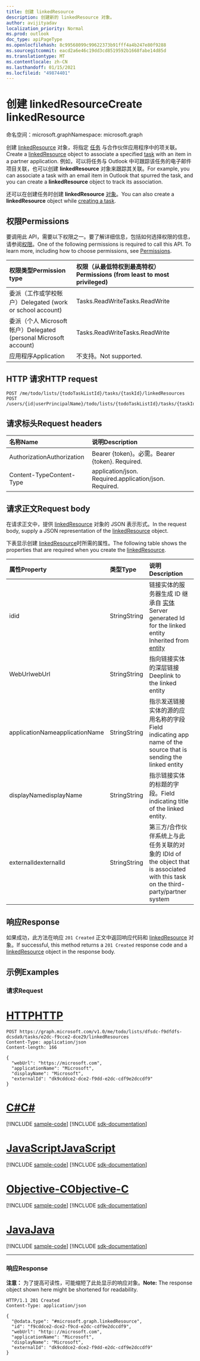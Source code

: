 ```yaml
---
title: 创建 linkedResource
description: 创建新的 linkedResource 对象。
author: avijityadav
localization_priority: Normal
ms.prod: outlook
doc_type: apiPageType
ms.openlocfilehash: 8c99568099c99622373b91fff4a4b247e80f9288
ms.sourcegitcommit: eacd2a6e46c19dd3cd8519592b1668fabe14d85d
ms.translationtype: MT
ms.contentlocale: zh-CN
ms.lasthandoff: 01/15/2021
ms.locfileid: "49874401"
---
```

# <a name="create-linkedresource"></a><span data-ttu-id="adcf4-103">创建 linkedResource</span><span class="sxs-lookup"><span data-stu-id="adcf4-103">Create linkedResource</span></span>
<span data-ttu-id="adcf4-104">命名空间：microsoft.graph</span><span class="sxs-lookup"><span data-stu-id="adcf4-104">Namespace: microsoft.graph</span></span>

<span data-ttu-id="adcf4-105">创建 [linkedResource](../resources/linkedresource.md) 对象，将指定 [任务](../resources/todotask.md) 与合作伙伴应用程序中的项关联。</span><span class="sxs-lookup"><span data-stu-id="adcf4-105">Create a [linkedResource](../resources/linkedresource.md) object to associate a specified [task](../resources/todotask.md) with an item in a partner application.</span></span> <span data-ttu-id="adcf4-106">例如，可以将任务与 Outlook 中可跟踪该任务的电子邮件项目关联，也可以创建 **linkedResource** 对象来跟踪其关联。</span><span class="sxs-lookup"><span data-stu-id="adcf4-106">For example, you can associate a task with an email item in Outlook that spurred the task, and you can create a **linkedResource** object to track its association.</span></span>

<span data-ttu-id="adcf4-107">还可以在创建任务时创建 **linkedResource** [对象](/graph/api/todotasklist-post-tasks?view=graph-rest-beta&preserve-view=true&tabs=http#examples)。</span><span class="sxs-lookup"><span data-stu-id="adcf4-107">You can also create a **linkedResource** object while [creating a task](/graph/api/todotasklist-post-tasks?view=graph-rest-beta&preserve-view=true&tabs=http#examples).</span></span>

## <a name="permissions"></a><span data-ttu-id="adcf4-108">权限</span><span class="sxs-lookup"><span data-stu-id="adcf4-108">Permissions</span></span>
<span data-ttu-id="adcf4-p102">要调用此 API，需要以下权限之一。要了解详细信息，包括如何选择权限的信息，请参阅[权限](/graph/permissions-reference)。</span><span class="sxs-lookup"><span data-stu-id="adcf4-p102">One of the following permissions is required to call this API. To learn more, including how to choose permissions, see [Permissions](/graph/permissions-reference).</span></span>

|<span data-ttu-id="adcf4-111">权限类型</span><span class="sxs-lookup"><span data-stu-id="adcf4-111">Permission type</span></span>|<span data-ttu-id="adcf4-112">权限（从最低特权到最高特权）</span><span class="sxs-lookup"><span data-stu-id="adcf4-112">Permissions (from least to most privileged)</span></span>|
|:---|:---|
|<span data-ttu-id="adcf4-113">委派（工作或学校帐户）</span><span class="sxs-lookup"><span data-stu-id="adcf4-113">Delegated (work or school account)</span></span>|<span data-ttu-id="adcf4-114">Tasks.ReadWrite</span><span class="sxs-lookup"><span data-stu-id="adcf4-114">Tasks.ReadWrite</span></span>|
|<span data-ttu-id="adcf4-115">委派（个人 Microsoft 帐户）</span><span class="sxs-lookup"><span data-stu-id="adcf4-115">Delegated (personal Microsoft account)</span></span>|<span data-ttu-id="adcf4-116">Tasks.ReadWrite</span><span class="sxs-lookup"><span data-stu-id="adcf4-116">Tasks.ReadWrite</span></span>|
|<span data-ttu-id="adcf4-117">应用程序</span><span class="sxs-lookup"><span data-stu-id="adcf4-117">Application</span></span>|<span data-ttu-id="adcf4-118">不支持。</span><span class="sxs-lookup"><span data-stu-id="adcf4-118">Not supported.</span></span>|

## <a name="http-request"></a><span data-ttu-id="adcf4-119">HTTP 请求</span><span class="sxs-lookup"><span data-stu-id="adcf4-119">HTTP request</span></span>

<!-- {
  "blockType": "ignored"
}
-->
``` http
POST /me/todo/lists/{todoTaskListId}/tasks/{taskId}/linkedResources
POST /users/{id|userPrincipalName}/todo/lists/{todoTaskListId}/tasks/{taskId}/linkedResources
```

## <a name="request-headers"></a><span data-ttu-id="adcf4-120">请求标头</span><span class="sxs-lookup"><span data-stu-id="adcf4-120">Request headers</span></span>
|<span data-ttu-id="adcf4-121">名称</span><span class="sxs-lookup"><span data-stu-id="adcf4-121">Name</span></span>|<span data-ttu-id="adcf4-122">说明</span><span class="sxs-lookup"><span data-stu-id="adcf4-122">Description</span></span>|
|:---|:---|
|<span data-ttu-id="adcf4-123">Authorization</span><span class="sxs-lookup"><span data-stu-id="adcf4-123">Authorization</span></span>|<span data-ttu-id="adcf4-p103">Bearer {token}。必需。</span><span class="sxs-lookup"><span data-stu-id="adcf4-p103">Bearer {token}. Required.</span></span>|
|<span data-ttu-id="adcf4-126">Content-Type</span><span class="sxs-lookup"><span data-stu-id="adcf4-126">Content-Type</span></span>|<span data-ttu-id="adcf4-p104">application/json. Required.</span><span class="sxs-lookup"><span data-stu-id="adcf4-p104">application/json. Required.</span></span>|

## <a name="request-body"></a><span data-ttu-id="adcf4-129">请求正文</span><span class="sxs-lookup"><span data-stu-id="adcf4-129">Request body</span></span>
<span data-ttu-id="adcf4-130">在请求正文中，提供 [linkedResource](../resources/linkedresource.md) 对象的 JSON 表示形式。</span><span class="sxs-lookup"><span data-stu-id="adcf4-130">In the request body, supply a JSON representation of the [linkedResource](../resources/linkedresource.md) object.</span></span>

<span data-ttu-id="adcf4-131">下表显示创建 [linkedResource](../resources/linkedresource.md)时所需的属性。</span><span class="sxs-lookup"><span data-stu-id="adcf4-131">The following table shows the properties that are required when you create the [linkedResource](../resources/linkedresource.md).</span></span>

|<span data-ttu-id="adcf4-132">属性</span><span class="sxs-lookup"><span data-stu-id="adcf4-132">Property</span></span>|<span data-ttu-id="adcf4-133">类型</span><span class="sxs-lookup"><span data-stu-id="adcf4-133">Type</span></span>|<span data-ttu-id="adcf4-134">说明</span><span class="sxs-lookup"><span data-stu-id="adcf4-134">Description</span></span>|
|:---|:---|:---|
|<span data-ttu-id="adcf4-135">id</span><span class="sxs-lookup"><span data-stu-id="adcf4-135">id</span></span>|<span data-ttu-id="adcf4-136">String</span><span class="sxs-lookup"><span data-stu-id="adcf4-136">String</span></span>|<span data-ttu-id="adcf4-137">链接实体的服务器生成 ID 继承自 [实体](../resources/entity.md)</span><span class="sxs-lookup"><span data-stu-id="adcf4-137">Server generated Id for the linked entity Inherited from [entity](../resources/entity.md)</span></span>|
|<span data-ttu-id="adcf4-138">WebUrl</span><span class="sxs-lookup"><span data-stu-id="adcf4-138">webUrl</span></span>|<span data-ttu-id="adcf4-139">String</span><span class="sxs-lookup"><span data-stu-id="adcf4-139">String</span></span>|<span data-ttu-id="adcf4-140">指向链接实体的深层链接</span><span class="sxs-lookup"><span data-stu-id="adcf4-140">Deeplink to the linked entity</span></span> |
|<span data-ttu-id="adcf4-141">applicationName</span><span class="sxs-lookup"><span data-stu-id="adcf4-141">applicationName</span></span>|<span data-ttu-id="adcf4-142">String</span><span class="sxs-lookup"><span data-stu-id="adcf4-142">String</span></span>|<span data-ttu-id="adcf4-143">指示发送链接实体的源的应用名称的字段</span><span class="sxs-lookup"><span data-stu-id="adcf4-143">Field indicating app name of the source that is sending the linked entity</span></span> |
|<span data-ttu-id="adcf4-144">displayName</span><span class="sxs-lookup"><span data-stu-id="adcf4-144">displayName</span></span>|<span data-ttu-id="adcf4-145">String</span><span class="sxs-lookup"><span data-stu-id="adcf4-145">String</span></span>|<span data-ttu-id="adcf4-146">指示链接实体的标题的字段。</span><span class="sxs-lookup"><span data-stu-id="adcf4-146">Field indicating title of the linked entity.</span></span> |
|<span data-ttu-id="adcf4-147">externalId</span><span class="sxs-lookup"><span data-stu-id="adcf4-147">externalId</span></span>|<span data-ttu-id="adcf4-148">String</span><span class="sxs-lookup"><span data-stu-id="adcf4-148">String</span></span>|<span data-ttu-id="adcf4-149">第三方/合作伙伴系统上与此任务关联的对象的 ID</span><span class="sxs-lookup"><span data-stu-id="adcf4-149">Id of the object that is associated with this task on the third-party/partner system</span></span> |



## <a name="response"></a><span data-ttu-id="adcf4-150">响应</span><span class="sxs-lookup"><span data-stu-id="adcf4-150">Response</span></span>

<span data-ttu-id="adcf4-151">如果成功，此方法在响应 `201 Created` 正文中返回响应代码和 [linkedResource](../resources/linkedresource.md) 对象。</span><span class="sxs-lookup"><span data-stu-id="adcf4-151">If successful, this method returns a `201 Created` response code and a [linkedResource](../resources/linkedresource.md) object in the response body.</span></span>

## <a name="examples"></a><span data-ttu-id="adcf4-152">示例</span><span class="sxs-lookup"><span data-stu-id="adcf4-152">Examples</span></span>

### <a name="request"></a><span data-ttu-id="adcf4-153">请求</span><span class="sxs-lookup"><span data-stu-id="adcf4-153">Request</span></span>


# <a name="http"></a>[<span data-ttu-id="adcf4-154">HTTP</span><span class="sxs-lookup"><span data-stu-id="adcf4-154">HTTP</span></span>](#tab/http)
<!-- {
  "blockType": "request",
  "sampleKeys": ["dfsdc-f9dfdfs-dcsda9", "e2dc-f9cce2-dce29"],
  "name": "create_linkedresource_from_linkedresources"
}
-->
``` http
POST https://graph.microsoft.com/v1.0/me/todo/lists/dfsdc-f9dfdfs-dcsda9/tasks/e2dc-f9cce2-dce29/linkedResources
Content-Type: application/json
Content-length: 166

{
  "webUrl": "https://microsoft.com",
  "applicationName": "Microsoft",
  "displayName": "Microsoft",
  "externalId": "dk9cddce2-dce2-f9dd-e2dc-cdf9e2dccdf9"
}
```
# <a name="c"></a>[<span data-ttu-id="adcf4-155">C#</span><span class="sxs-lookup"><span data-stu-id="adcf4-155">C#</span></span>](#tab/csharp)
[!INCLUDE [sample-code](../includes/snippets/csharp/create-linkedresource-from-linkedresources-csharp-snippets.md)]
[!INCLUDE [sdk-documentation](../includes/snippets/snippets-sdk-documentation-link.md)]

# <a name="javascript"></a>[<span data-ttu-id="adcf4-156">JavaScript</span><span class="sxs-lookup"><span data-stu-id="adcf4-156">JavaScript</span></span>](#tab/javascript)
[!INCLUDE [sample-code](../includes/snippets/javascript/create-linkedresource-from-linkedresources-javascript-snippets.md)]
[!INCLUDE [sdk-documentation](../includes/snippets/snippets-sdk-documentation-link.md)]

# <a name="objective-c"></a>[<span data-ttu-id="adcf4-157">Objective-C</span><span class="sxs-lookup"><span data-stu-id="adcf4-157">Objective-C</span></span>](#tab/objc)
[!INCLUDE [sample-code](../includes/snippets/objc/create-linkedresource-from-linkedresources-objc-snippets.md)]
[!INCLUDE [sdk-documentation](../includes/snippets/snippets-sdk-documentation-link.md)]

# <a name="java"></a>[<span data-ttu-id="adcf4-158">Java</span><span class="sxs-lookup"><span data-stu-id="adcf4-158">Java</span></span>](#tab/java)
[!INCLUDE [sample-code](../includes/snippets/java/create-linkedresource-from-linkedresources-java-snippets.md)]
[!INCLUDE [sdk-documentation](../includes/snippets/snippets-sdk-documentation-link.md)]

---



### <a name="response"></a><span data-ttu-id="adcf4-159">响应</span><span class="sxs-lookup"><span data-stu-id="adcf4-159">Response</span></span>
<span data-ttu-id="adcf4-160">**注意：** 为了提高可读性，可能缩短了此处显示的响应对象。</span><span class="sxs-lookup"><span data-stu-id="adcf4-160">**Note:** The response object shown here might be shortened for readability.</span></span>
<!-- {
  "blockType": "response",
  "truncated": true,
  "@odata.type": "microsoft.graph.linkedResource"
}
-->
``` http
HTTP/1.1 201 Created
Content-Type: application/json

{
  "@odata.type": "#microsoft.graph.linkedResource",
  "id": "f9cddce2-dce2-f9cd-e2dc-cdf9e2dccdf9",
  "webUrl": "http:://microsoft.com",
  "applicationName": "Microsoft",
  "displayName": "Microsoft",
  "externalId": "dk9cddce2-dce2-f9dd-e2dc-cdf9e2dccdf9"
}
```



